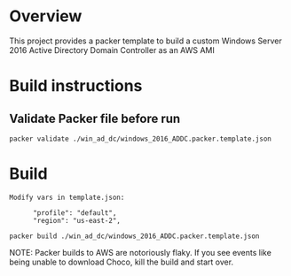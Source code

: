 # Overview

This project provides a packer template to build a custom Windows Server 2016 Active Directory Domain Controller as an AWS AMI

# Build instructions 

## Validate Packer file before run
```packer validate ./win_ad_dc/windows_2016_ADDC.packer.template.json```

# Build
```
Modify vars in template.json:

      "profile": "default",
      "region": "us-east-2",

packer build ./win_ad_dc/windows_2016_ADDC.packer.template.json
```

NOTE: Packer builds to AWS are notoriously flaky. If you see events like being unable to download Choco, kill the build and start over. 
